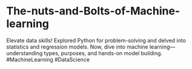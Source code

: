 # The-nuts-and-Bolts-of-Machine-learning
Elevate data skills! Explored Python for problem-solving and delved into statistics and regression models. Now, dive into machine learning—understanding types, purposes, and hands-on model building.  #MachineLearning #DataScience
